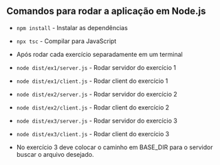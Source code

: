 ## Comandos para rodar a aplicação em Node.js

* ```npm install``` - Instalar as dependências

* ```npx tsc``` - Compilar para JavaScript

* Após rodar cada exercício separadamente em um terminal

* ```node dist/ex1/server.js``` - Rodar servidor do exercício 1
* ```node dist/ex1/client.js``` - Rodar client do exercício 1

* ```node dist/ex2/server.js``` - Rodar servidor do exercício 2
* ```node dist/ex2/client.js``` - Rodar client do exercício 2

* ```node dist/ex3/server.js``` - Rodar servidor do exercício 3
* ```node dist/ex3/client.js``` - Rodar client do exercício 3

* No exercício 3 deve colocar o caminho em BASE_DIR para o servidor buscar o arquivo desejado.